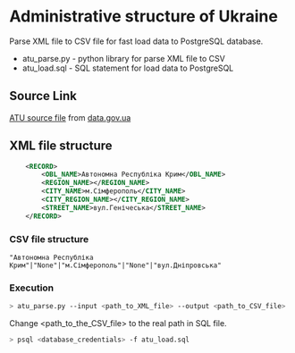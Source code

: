 # Administrative structure of Ukraine

Parse XML file to CSV file for fast load data to PostgreSQL database.

- atu_parse.py - python library for parse XML file to CSV
- atu_load.sql - SQL statement for load data to PostgreSQL

## Source Link

[ATU source file](https://data.gov.ua/dataset/a2d6c060-e7e6-4471-ac67-42cfa1742a19) from [data.gov.ua](data.gov.ua)

## XML file structure

```xml
    <RECORD>
        <OBL_NAME>Автономна Республіка Крим</OBL_NAME>
        <REGION_NAME></REGION_NAME>
        <CITY_NAME>м.Сімферополь</CITY_NAME>
        <CITY_REGION_NAME></CITY_REGION_NAME>
        <STREET_NAME>вул.Генічеська</STREET_NAME>
    </RECORD>
```

### CSV file structure

```
"Автономна Республіка Крим"|"None"|"м.Сімферополь"|"None"|"вул.Дніпровська"
```

### Execution

```bash
> atu_parse.py --input <path_to_XML_file> --output <path_to_CSV_file>
```

Change <path_to_the_CSV_file> to the real path in SQL file.

```bash
> psql <database_credentials> -f atu_load.sql
```

